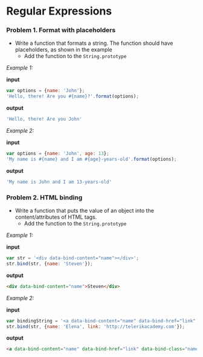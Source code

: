 # Regular Expressions

### Problem 1. Format with placeholders
* Write a function that formats a string. The function should have placeholders, as shown in the example
  * Add the function to the `String.prototype`

_Example 1:_

**input**

```javascript
var options = {name: 'John'};
'Hello, there! Are you #{name}?'.format(options);
```

**output**

```javascript
'Hello, there! Are you John'
```

_Example 2:_

**input**

```javascript
var options = {name: 'John', age: 13};
'My name is #{name} and I am #{age}-years-old'.format(options);
```

**output**

```javascript
'My name is John and I am 13-years-old'
```

### Problem 2. HTML binding
* Write a function that puts the value of an object into the content/attributes of HTML tags.
  * Add the function to the `String.prototype`

_Example 1:_

**input**

```javascript
var str = '<div data-bind-content="name"></div>';
str.bind(str, {name: 'Steven'});
```

**output**

```html
<div data-bind-content="name">Steven</div>
```

_Example 2:_

**input**

```javascript
var bindingString = '<a data-bind-content="name" data-bind-href="link" data-bind-class="name"></a>'
str.bind(str, {name: 'Elena', link: 'http://telerikacademy.com'});
```

**output**

```html
<a data-bind-content="name" data-bind-href="link" data-bind-class="name" href="http://telerikacademy.com" class="Elena">Elena</a>
```